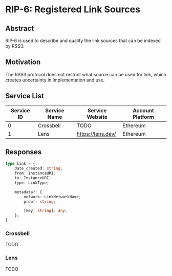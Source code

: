 # RIP-6: Registered Link Sources

## Abstract

RIP-6 is used to describe and qualify the link sources that can be indexed by RSS3.

## Motivation

The RSS3 protocol does not restrict what source can be used for link, which creates uncertainty in implementation and use.

## Service List

| Service ID | Service Name | Service Website | Account Platform |
| -- | -- | -- | -- |
| 0 | Crossbell | TODO | Ethereum |
| 1 | Lens | <https://lens.dev/> | Ethereum |

## Responses

```ts
type Link = {
    date_created: string;
    from: InstanceURI;
    to: InstanceURI;
    type: LinkType;

    metadata?: {
        network: LinkNetworkName;
        proof: string;

        [key: string]: any;
    };
}
```

### Crossbell

TODO

### Lens

TODO
